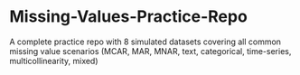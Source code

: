 # Missing-Values-Practice-Repo
A complete practice repo with 8 simulated datasets covering all common missing value scenarios (MCAR, MAR, MNAR, text, categorical, time-series, multicollinearity, mixed)
